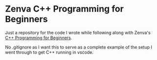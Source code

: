 # Zenva C++ Programming for Beginners

Just a repository for the code I wrote while following along with Zenva's [C++ Programming for Beginners](https://academy.zenva.com/course/c-for-beginners/).

No .gitignore as I want this to serve as a complete example of the setup I went through to get C++ running in vscode.